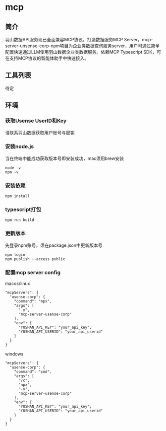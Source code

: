 # mcp
## 简介
羽山数据API服务现已全面兼容MCP协议，打造数据服务MCP Server。mcp-server-unsense-corp-npm项目为企业类数据查询服务server，用户可通过简单配置快速通过LLM使用羽山数据企业类数据服务。依赖MCP Typescript SDK，可在支持MCP协议的智能体助手中快速接入。

## 工具列表
待定

## 环境

### 获取Usense UserID和Key
请联系羽山数据获取用户账号与密钥

### 安装node.js
当在终端中能成功获取版本号即安装成功，mac须用brew安装
```
node -v
npm -v
```

### 安装依赖
```
npm install
```

### typescript打包
```
npm run build
```

### 更新版本
先登录npm账号，须在package.json中更新版本号
```
npm login
npm publish --access public
```

### 配置mcp server config
macos/linux
```
"mcpServers": {
  "usense-corp": {
    "command": "npx",
    "args": [
      "-y",
      "mcp-server-usense-corp"
    ],
    "env": {
      "YUSHAN_API_KEY": "your_api_key",
      "YUSHAN_API_USERID": "your_api_userid"
    }
  }
}
```
windows
```
"mcpServers": {
  "usense-corp": {
    "command": "cmd",
    "args": [
      "/c",
      "npx",
      "-y",
      "mcp-server-usense-corp"
    ],
    "env": {
      "YUSHAN_API_KEY": "your_api_key",
      "YUSHAN_API_USERID": "your_api_userid"
    }
  }
}
```
